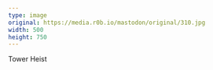 ```yaml
---
type: image
original: https://media.r0b.io/mastodon/original/310.jpg
width: 500
height: 750
---
```


Tower Heist
